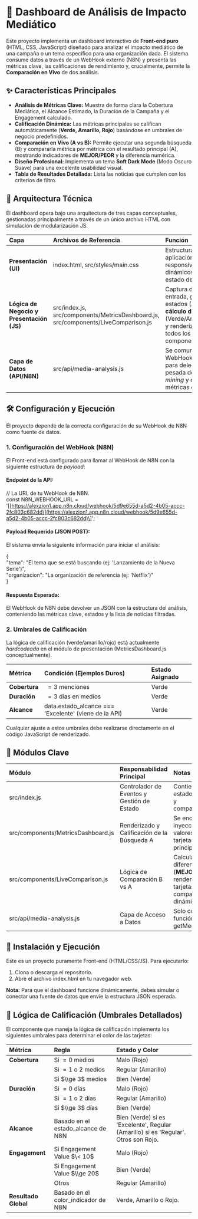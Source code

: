 # **📰 Dashboard de Análisis de Impacto Mediático**

Este proyecto implementa un dashboard interactivo de **Front-end puro** (HTML, CSS, JavaScript) diseñado para analizar el impacto mediático de una campaña o un tema específico para una organización dada. El sistema consume datos a través de un WebHook externo (N8N) y presenta las métricas clave, las calificaciones de rendimiento y, crucialmente, permite la **Comparación en Vivo** de dos análisis.

## **✨ Características Principales**

* **Análisis de Métricas Clave:** Muestra de forma clara la Cobertura Mediática, el Alcance Estimado, la Duración de la Campaña y el Engagement calculado.  
* **Calificación Dinámica:** Las métricas principales se califican automáticamente (**Verde, Amarillo, Rojo**) basándose en umbrales de negocio predefinidos.  
* **Comparación en Vivo (A vs B):** Permite ejecutar una segunda búsqueda (B) y compararla métrica por métrica con el resultado principal (A), mostrando indicadores de **MEJOR/PEOR** y la diferencia numérica.  
* **Diseño Profesional:** Implementa un tema **Soft Dark Mode** (Modo Oscuro Suave) para una excelente usabilidad visual.  
* **Tabla de Resultados Detallada:** Lista las noticias que cumplen con los criterios de filtro.

## **📐 Arquitectura Técnica**

El dashboard opera bajo una arquitectura de tres capas conceptuales, gestionadas principalmente a través de un único archivo HTML con simulación de modularización JS.

| Capa | Archivos de Referencia | Función |
| :---- | :---- | :---- |
| **Presentación (UI)** | index.html, src/styles/main.css | Estructura de la UI y aplicación de estilos responsive y dinámicos (clases de estado de Tailwind). |
| **Lógica de Negocio y Presentación (JS)** | src/index.js, src/components/MetricsDashboard.js, src/components/LiveComparison.js | Captura de la entrada, gestión de estados (A y B), **cálculo de umbrales** (Verde/Amarillo/Rojo), y renderizado de todos los componentes. |
| **Capa de Datos (API/N8N)** | src/api/media-analysis.js | Se comunica con un WebHook de N8N para delegar la tarea pesada de *data mining* y cálculo de métricas complejas. |

## **🛠️ Configuración y Ejecución**

El proyecto depende de la correcta configuración de su WebHook de N8N como fuente de datos.

### **1\. Configuración del WebHook (N8N)**

El Front-end está configurado para llamar al WebHook de N8N con la siguiente estructura de *payload*:

#### **Endpoint de la API:**

// La URL de tu WebHook de N8N.  
const N8N\_WEBHOOK\_URL \= '\[\[https://alexzion1.app.n8n.cloud/webhook/5d9e655d-a5d2-4b05-accc-2fc803c682dd\](https://alexzion1.app.n8n.cloud/webhook/5d9e655d-a5d2-4b05-accc-2fc803c682dd)\]';

#### **Payload Requerido (JSON POST):**

El sistema envía la siguiente información para iniciar el análisis:

{  
  "tema": "El tema que se está buscando (ej: 'Lanzamiento de la Nueva Serie')",  
  "organizacion": "La organización de referencia (ej: 'Netflix')"  
}

#### **Respuesta Esperada:**

El WebHook de N8N debe devolver un JSON con la estructura del análisis, conteniendo las métricas clave, estados y la lista de noticias filtradas.

### **2\. Umbrales de Calificación**

La lógica de calificación (verde/amarillo/rojo) está actualmente *hardcodeada* en el módulo de presentación (MetricsDashboard.js conceptualmente).

| Métrica | Condición (Ejemplos Duros) | Estado Asignado |
| :---- | :---- | :---- |
| **Cobertura** | $\>= 3$ menciones | Verde |
| **Duración** | $\>= 3$ días en medios | Verde |
| **Alcance** | data.estado\_alcance \=== 'Excelente' (viene de la API) | Verde |

Cualquier ajuste a estos umbrales debe realizarse directamente en el código JavaScript de renderizado.

## **🔗 Módulos Clave**

| Módulo | Responsabilidad Principal | Notas |
| :---- | :---- | :---- |
| src/index.js | Controlador de Eventos y Gestión de Estado | Contiene los estados mainData y comparisonData. |
| src/components/MetricsDashboard.js | Renderizado y Calificación de la Búsqueda A | Se encarga de la inyección de valores en las tarjetas principales. |
| src/components/LiveComparison.js | Lógica de Comparación B vs A | Calcula las diferencias (**MEJOR/PEOR**) y renderiza las tarjetas de comparación dinámica. |
| src/api/media-analysis.js | Capa de Acceso a Datos | Solo contiene la función asíncrona getMediaAnalysis. |

## **🚀 Instalación y Ejecución**

Este es un proyecto puramente Front-end (HTML/CSS/JS). Para ejecutarlo:

1. Clona o descarga el repositorio.  
2. Abre el archivo index.html en tu navegador web.

**Nota:** Para que el dashboard funcione dinámicamente, debes simular o conectar una fuente de datos que envíe la estructura JSON esperada.

## **🎯 Lógica de Calificación (Umbrales Detallados)**

El componente que maneja la lógica de calificación implementa los siguientes umbrales para determinar el color de las tarjetas:

| Métrica | Regla | Estado y Color |
| :---- | :---- | :---- |
| **Cobertura** | Si $= 0$ medios | Malo (Rojo) |
|  | Si $= 1$ o $2$ medios | Regular (Amarillo) |
|  | Si $\\ge 3$ medios | Bien (Verde) |
| **Duración** | Si $= 0$ días | Malo (Rojo) |
|  | Si $= 1$ o $2$ días | Regular (Amarillo) |
|  | Si $\\ge 3$ días | Bien (Verde) |
| **Alcance** | Basado en el estado\_alcance de N8N | Bien (Verde) si es 'Excelente', Regular (Amarillo) si es 'Regular'. Otros son Rojo. |
| **Engagement** | Si Engagement Value $\< 10$ | Malo (Rojo) |
|  | Si Engagement Value $\\ge 20$ | Bien (Verde) |
|  | Otros | Regular (Amarillo) |
| **Resultado Global** | Basado en el color\_indicador de N8N | Verde, Amarillo o Rojo. |

